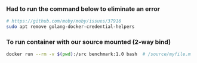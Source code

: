 ### Had to run the command below to eliminate an error

``` bash
# https://github.com/moby/moby/issues/37916
sudo apt remove golang-docker-credential-helpers
```

### To run container with our source mounted (2-way bind)
``` bash
docker run --rm -v $(pwd):/src benchmark:1.0 bash  # /source/myfile.m
```